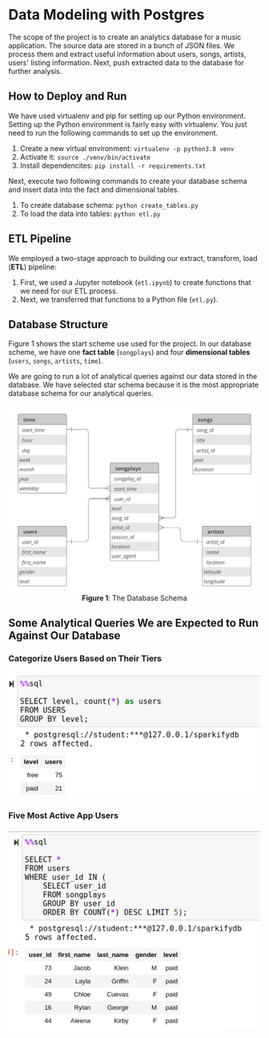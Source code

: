 # Data Modeling with Postgres

The scope of the project is to create an analytics database for a music application. The source data are stored in a bunch of JSON files. We process them and extract useful information about users, songs, artists, users' listing information. Next, push extracted data to the database for further analysis. 

## How to Deploy and Run
We have used virtualenv and pip for setting up our Python environment. Setting up the Python environment is fairly easy with virtualenv. You just need to run the following commands to set up the environment.

1. Create a new virtual environment: `virtualenv -p python3.8 venv`
2. Activate it: `source ./venv/bin/activate`
3. Install dependencites: `pip install -r requirements.txt`

Next, execute two following commands to create your database schema and insert data into the fact and dimensional tables. 

1. To create database schema: `python create_tables.py`
2. To load the data into tables: `python etl.py`


## ETL Pipeline
We employed a two-stage approach to building our extract, transform, load (**ETL**) pipeline:
1. First, we used a Jupyter notebook (`etl.ipynb`) to create functions that we need for our ETL process.
2. Next, we transferred that functions to a Python file (`etl.py`).

## Database Structure
Figure 1 shows the start scheme use used for the project. In our database scheme, we have one **fact table** (`songplays`) and four **dimensional tables** (`users`, `songs`, `artists`, `time`).

We are going to run a lot of analytical queries against our data stored in the database. We have selected star schema because it is the most appropriate database schema for our analytical queries. 

<p align="center">
 <img src="./images/star_scheme.png">
 <b>Figure 1</b>: The Database Schema
</p>

## Some Analytical Queries We are Expected to Run Against Our Database

### Categorize Users Based on Their Tiers
<p align="center">
  <img src="./images/num_users_per_tier.png">
</p>

### Five Most Active App Users 
<p align="center">
  <img src="./images/active_users.png">
</p>
